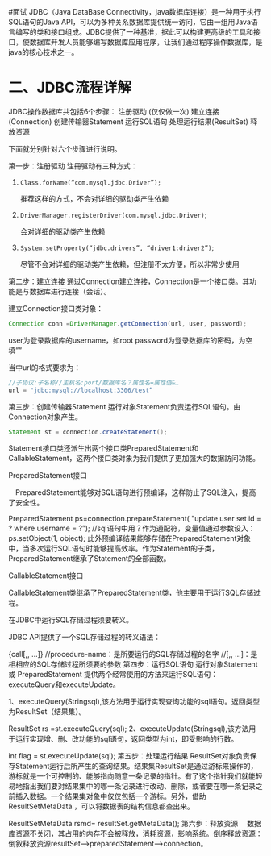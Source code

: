 #面试 
JDBC（Java DataBase Connectivity，java数据库连接）是一种用于执行SQL语句的Java API，可以为多种关系数据库提供统一访问，它由一组用Java语言编写的类和接口组成。JDBC提供了一种基准，据此可以构建更高级的工具和接口，使数据库开发人员能够编写数据库应用程序，让我们通过程序操作数据库，是java的核心技术之一。

# 二、JDBC流程详解
JDBC操作数据库共包括6个步骤：
	注册驱动 (仅仅做一次)
	建立连接(Connection)
	创建传输器Statement
	运行SQL语句
	处理运行结果(ResultSet)
	释放资源

下面就分别针对六个步骤进行说明。

第一步：注册驱动
注冊驱动有三种方式：

1. `Class.forName(“com.mysql.jdbc.Driver”);`

	推荐这样的方式，不会对详细的驱动类产生依赖

2. `DriverManager.registerDriver(com.mysql.jdbc.Driver)`;

	会对详细的驱动类产生依赖

3. `System.setProperty(“jdbc.drivers”, “driver1:driver2”)`;

	尽管不会对详细的驱动类产生依赖，但注册不太方便，所以非常少使用

第二步：建立连接
通过Connection建立连接，Connection是一个接口类。其功能是与数据库进行连接（会话）。

建立Connection接口类对象：
```java
Connection conn =DriverManager.getConnection(url, user, password);
```
user为登录数据库的username，如root
password为登录数据库的密码，为空填””

当中url的格式要求为：
```java
//子协议:子名称//主机名:port/数据库名？属性名=属性值&…
url = "jdbc:mysql://localhost:3306/test“
```

第三步：创建传输器Statement
运行对象Statement负责运行SQL语句。由Connection对象产生。

```java
Statement st = connection.createStatement();
```
Statement接口类还派生出两个接口类PreparedStatement和CallableStatement，这两个接口类对象为我们提供了更加强大的数据訪问功能。

PreparedStatement接口

　PreparedStatement能够对SQL语句进行预编译，这样防止了SQL注入，提高了安全性。

PreparedStatement ps=connection.prepareStatement( "update user set id = ? where username = ?”); 
//sql语句中用？作为通配符，变量值通过参数设入：ps.setObject(1, object);
此外预编译结果能够存储在PreparedStatement对象中，当多次运行SQL语句时能够提高效率。作为Statement的子类，PreparedStatement继承了Statement的全部函数。

CallableStatement接口

CallableStatement类继承了PreparedStatement类，他主要用于运行SQL存储过程。

在JDBC中运行SQL存储过程须要转义。

JDBC API提供了一个SQL存储过程的转义语法：

{call<procedure-name>[<arg1>,<arg2>, ...]}
//procedure-name：是所要运行的SQL存储过程的名字
//[<arg1>,<arg2>, ...]：是相相应的SQL存储过程所须要的參数
第四步：运行SQL语句
运行对象Statement 或 PreparedStatement 提供两个经常使用的方法来运行SQL语句：executeQuery和executeUpdate。

1、executeQuery(Stringsql),该方法用于运行实现查询功能的sql语句。返回类型为ResultSet（结果集）。

ResultSet  rs =st.executeQuery(sql);
2、executeUpdate(Stringsql),该方法用于运行实现增、删、改功能的sql语句，返回类型为int，即受影响的行数。

int flag = st.executeUpdate(sql);
第五步：处理运行结果
ResultSet对象负责保存Statement运行后所产生的查询结果。结果集ResultSet是通过游标来操作的，游标就是一个可控制的、能够指向随意一条记录的指针。有了这个指针我们就能轻易地指出我们要对结果集中的哪一条记录进行改动、删除，或者要在哪一条记录之前插入数据。一个结果集对象中仅仅包括一个游标。另外，借助ResultSetMetaData ，可以将数据表的结构信息都查出来。

ResultSetMetaData rsmd= resultSet.getMetaData();
第六步：释放资源
　数据库资源不关闭，其占用的内存不会被释放，消耗资源，影响系统。倒序释放资源：倒叙释放资源resultSet—>preparedStatement—>connection。

